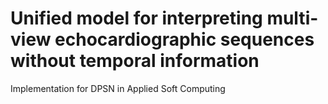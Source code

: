 # Unified model for interpreting multi-view echocardiographic sequences without temporal information
Implementation for DPSN in Applied Soft Computing

